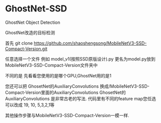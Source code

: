 # GhostNet-SSD
GhostNet Object Detection

GhostNet改造的目标检测


首先 git clone https://github.com/shaoshengsong/MobileNetV3-SSD-Compact-Version.git

任意选择一个文件
例如 model_v1(按照SSD原版设计).py 更名为model.py放到MobileNetV3-SSD-Compact-Version文件夹中

不同的是 先看看您使用的是哪个GPU,GhostNet用的是1

您还可以把 GhosetNet的AuxiliaryConvolutions 换成/MobileNetV3-SSD-Compact-Version里面的AuxiliaryConvolutions
GhosetNet的AuxiliaryConvolutions 是非常古老的写法.
代码里有不同的feature map您任选 可以改成 
19, 10, 5,3,2,1等

其他操作步骤与MobileNetV3-SSD-Compact-Version一模一样.
